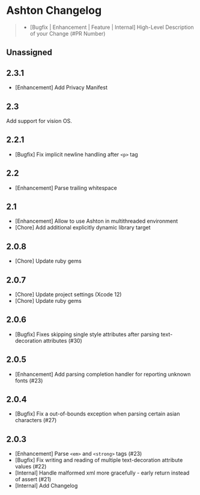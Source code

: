 # Ashton Changelog

> - [Bugfix | Enhancement | Feature | Internal] High-Level Description of your Change (#PR Number)

## Unassigned

## 2.3.1

- [Enhancement] Add Privacy Manifest

## 2.3

Add support for vision OS.

## 2.2.1

- [Bugfix] Fix implicit newline handling after `<p>` tag

## 2.2

- [Enhancement] Parse trailing whitespace

## 2.1

- [Enhancement] Allow to use Ashton in multithreaded environment
- [Chore] Add additional explicitly dynamic library target

## 2.0.8
- [Chore] Update ruby gems

## 2.0.7
- [Chore] Update project settings (Xcode 12)
- [Chore] Update ruby gems

## 2.0.6
- [Bugfix] Fixes skipping single style attributes after parsing text-decoration attributes (#30)

## 2.0.5
- [Enhancement] Add parsing completion handler for reporting unknown fonts (#23)

## 2.0.4
- [Bugfix] Fix a out-of-bounds exception when parsing certain asian characters (#27)

## 2.0.3
- [Enhancement] Parse `<em>` and `<strong>` tags (#23)
- [Bugfix] Fix writing and reading of multiple text-decoration attribute values (#22)
- [Internal] Handle malformed xml more gracefully - early return instead of assert (#21)
- [Internal] Add Changelog
